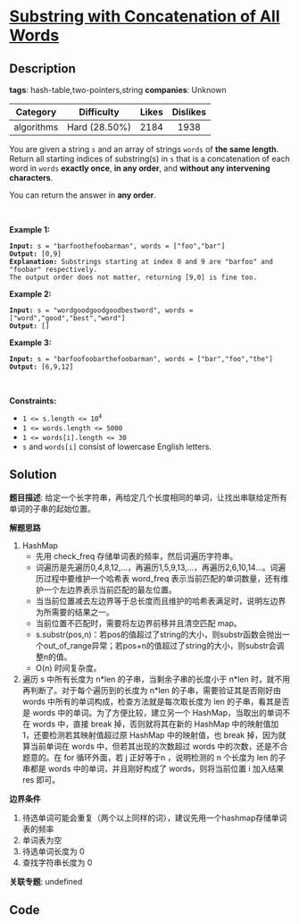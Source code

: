 # [Substring with Concatenation of All Words](https://leetcode.com/problems/substring-with-concatenation-of-all-words/description/)

## Description

**tags**: hash-table,two-pointers,string
**companies**: Unknown

| Category | Difficulty | Likes | Dislikes |
| :------: | :--------: | :---: | :------: |
| algorithms | Hard (28.50%) | 2184 | 1938 |

<p>You are given a string <code>s</code> and an array of strings <code>words</code> of <strong>the same length</strong>. Return&nbsp;all starting indices of substring(s) in <code>s</code>&nbsp;that is a concatenation of each word in <code>words</code> <strong>exactly once</strong>, <strong>in any order</strong>,&nbsp;and <strong>without any intervening characters</strong>.</p>

<p>You can return the answer in <strong>any order</strong>.</p>

<p>&nbsp;</p>
<p><strong>Example 1:</strong></p>

<pre><code><strong>Input:</strong> s = &quot;barfoothefoobarman&quot;, words = [&quot;foo&quot;,&quot;bar&quot;]
<strong>Output:</strong> [0,9]
<strong>Explanation:</strong> Substrings starting at index 0 and 9 are &quot;barfoo&quot; and &quot;foobar&quot; respectively.
The output order does not matter, returning [9,0] is fine too.</code></pre>

<p><strong>Example 2:</strong></p>

<pre><code><strong>Input:</strong> s = &quot;wordgoodgoodgoodbestword&quot;, words = [&quot;word&quot;,&quot;good&quot;,&quot;best&quot;,&quot;word&quot;]
<strong>Output:</strong> []</code></pre>

<p><strong>Example 3:</strong></p>

<pre><code><strong>Input:</strong> s = &quot;barfoofoobarthefoobarman&quot;, words = [&quot;bar&quot;,&quot;foo&quot;,&quot;the&quot;]
<strong>Output:</strong> [6,9,12]</code></pre>

<p>&nbsp;</p>
<p><strong>Constraints:</strong></p>

<ul>
	<li><code>1 &lt;= s.length &lt;= 10<sup>4</sup></code></li>
	<li><code>1 &lt;= words.length &lt;= 5000</code></li>
	<li><code>1 &lt;= words[i].length &lt;= 30</code></li>
	<li><code>s</code> and <code>words[i]</code> consist of lowercase English letters.</li>
</ul>

## Solution

**题目描述**: 给定一个长字符串，再给定几个长度相同的单词，让找出串联给定所有单词的子串的起始位置。

**解题思路**

1. HashMap
   - 先用 check_freq 存储单词表的频率，然后词遍历字符串。
   - 词遍历是先遍历0,4,8,12,...，再遍历1,5,9,13,...，再遍历2,6,10,14...。词遍历过程中要维护一个哈希表 word_freq 表示当前匹配的单词数量，还有维护一个左边界表示当前匹配的最左位置。
   - 当当前位置减去左边界等于总长度而且维护的哈希表满足时，说明左边界为所需要的结果之一。
   - 当前位置不匹配时，需要将左边界前移并且清空匹配 map。
   - s.substr(pos,n)：若pos的值超过了string的大小，则substr函数会抛出一个out_of_range异常；若pos+n的值超过了string的大小，则substr会调整n的值。
   - O(n) 时间复杂度。
2. 遍历 s 中所有长度为 n\*len 的子串，当剩余子串的长度小于 n\*len 时，就不用再判断了。对于每个遍历到的长度为 n\*len 的子串，需要验证其是否刚好由 words 中所有的单词构成，检查方法就是每次取长度为 len 的子串，看其是否是 words 中的单词。为了方便比较，建立另一个 HashMap，当取出的单词不在 words 中，直接 break 掉，否则就将其在新的 HashMap 中的映射值加 1，还要检测若其映射值超过原 HashMap 中的映射值，也 break 掉，因为就算当前单词在 words 中，但若其出现的次数超过 words 中的次数，还是不合题意的。在 for 循环外面，若 j 正好等于n ，说明检测的 n 个长度为 len 的子串都是 words 中的单词，并且刚好构成了 words，则将当前位置 i 加入结果 res 即可。

**边界条件**

1. 待选单词可能会重复（两个以上同样的词），建议先用一个hashmap存储单词表的频率
2. 单词表为空
3. 待选单词长度为 0
4. 查找字符串长度为 0

**关联专题**: undefined

## Code
